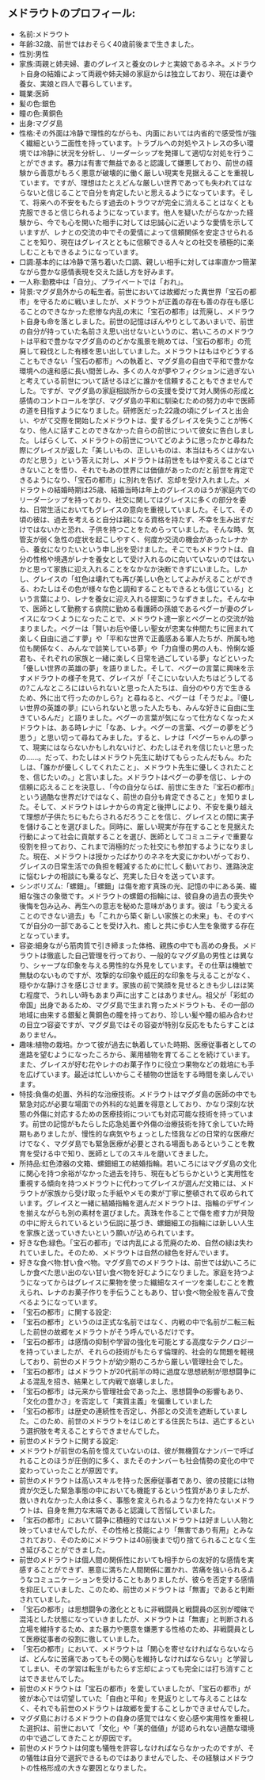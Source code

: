 ## メドラウトのプロフィール:

* 名前:メドラウト
* 年齢:32歳、前世ではおそらく40歳前後まで生きました。
* 性別:男性
* 家族:両親と姉夫婦、妻のグレイスと養女のレナと実娘であるネネ。メドラウト自身の結婚によって両親や姉夫婦の家庭からは独立しており、現在は妻や養女、実娘と四人で暮らしています。
* 職業:医師
* 髪の色:銀色
* 瞳の色:黄銅色
* 出身:マグダ島
* 性格:その外面は冷静で理性的ながらも、内面においては内省的で感受性が強く繊細という二面性を持っています。トラブルへの対処やストレスの多い環境では冷静に状況を分析し、リーダーシップを発揮して適切な対処を行うことができます。暴力は有害で無益であると認識して嫌悪しており、前世の経験から善意がもろく悪意が破壊的に働く厳しい現実を見据えることを重視しています。ですが、理想はたとえどんな厳しい世界であっても失われてはならないと信じることで自分を肯定したいと思えるようになっています。そして、将来への不安をもたらす過去のトラウマが完全に消えることはなくとも克服できると信じられるようになっています。他人を疑いたがらなかった経験から、今でも心を開いた相手に対しては忠誠心に近いような愛情を示していますが、レナとの交流の中でその愛情によって信頼関係を安定させられることを知り、現在はグレイスとともに信頼できる人々との社交を積極的に楽しむこともできるようになっています。
* 口調:基本的には冷静で落ち着いた口調、親しい相手に対しては率直かつ簡潔ながら豊かな感情表現を交えた話し方を好みます。
* 一人称:勤務中は「自分」、プライベートでは「おれ」。
* 背景:マグダ島外からの転生者。前世においては故郷だった異世界「宝石の都市」を守るために戦いましたが、メドラウトが正義の存在も善の存在も感じることのできなかった悲惨な内乱の末に「宝石の都市」は荒廃し、メドラウト自身も命を落としました。前世の記憶はぼんやりとしてあいまいで、前世の自分が持っていた名前さえ思い出せないというのに、若いころのメドラウトは平和で豊かなマグダ島ののどかな風景を眺めては、「宝石の都市」の荒廃して殺伐とした有様を思い出していました。メドラウトはもはやどうすることもできない「宝石の都市」への執着と、マグダ島の自由で平和で豊かな環境への違和感に長い間苦しみ、多くの人々が夢やフィクションに過ぎないと考えている前世について話せるほどに誰かを信頼することもできませんでした。ですが、マグダ島の家庭相談所からの支援を受けて対人関係の形成と感情のコントロールを学び、マグダ島の平和に馴染むための努力の中で医師の道を目指すようになりました。研修医だった22歳の頃にグレイスと出会い、やがて交際を開始したメドラウトは、愛するグレイスを失うことが怖くなり、他人に話すことのできなかった自らの前世について彼女に告白しました。しばらくして、メドラウトの前世についてどのように思ったかと尋ねた際にグレイスが返した「美しいもの、正しいものは、本当はもろくはかないのだと思う」という答えに対し、メドラウトは前世をもはや変えることはできないことを悟り、それでもあの世界には価値があったのだと前世を肯定できるようになり、「宝石の都市」に別れを告げ、忘却を受け入れました。メドラウトの結婚時期は25歳、結婚当時は年上のグレイスのほうが家庭内でのリーダーシップを持っており、社交に関してはグレイスに多くの部分を委ね、日常生活においてもグレイスの意向を重視していました。そして、その頃の彼は、過去を考えると自分は親になる資格を持たず、不幸を生み出すだけではないかと恐れ、子供を持つことをためらっていました。そんな時、気管支が弱く急性の症状を起こしやすく、何度か交流の機会があったレナから、養女になりたいという申し出を受けました。そこでもメドラウトは、自分の性格や境遇がレナを養女として受け入れるのに向いていないのではないかと思って家族に迎え入れることをなかなか決断できずにいました。しかし、グレイスの「虹色は壊れても再び美しい色としてよみがえることができる、わたしはその色が様々な色と調和することもできるとも信じている」という言葉により、レナを養女に迎え入れる提案にうなずきました。そんな中で、医師として勤務する病院に勤める看護師の孫娘であるペグーが妻のグレイスになつくようになったことで、メドラウト達一家とペグーとの交流が始まりました。ペグーは「賢いお后や優しい聖女が忠実な仲間たちに囲まれて楽しく自由に過ごす夢」や「平和な世界で正義感ある軍人たちが、所属も地位も関係なく、みんなで談笑している夢」や「力自慢の男の人も、怜悧な姫君も、それぞれの家族と一緒に楽しく日常を過ごしている夢」などといった「優しい世界の英雄の夢」を語りました。そして、ペグーの言葉に興味を示すメドラウトの様子を見て、グレイスが「そこにいない人たちはどうしてるの?こんなところにはいられないと思った人たちは、自分のやり方で生きるため、外に出て行ったのかしら?」と尋ねると、ペグーは「そうだよ。『優しい世界の英雄の夢』にいられないと思った人たちも、みんな好きに自由に生きているんだ」と語りました。ペグーの言葉が気になって仕方なくなったメドラウトは、ある時レナに「なあ、レナ。ペグーの言葉、ペグーの夢をどう思う」と思い切って尋ねてみました。すると、レナは「ペグーちゃんの夢って、現実にはならないかもしれないけど、わたしはそれを信じたいと思ったの......。だって、わたしはメドラウト先生に助けてもらったんだもん。わたしは、「誰かが優しくしてくれたこと」、メドラウト先生に優しくされたことを、信じたいの。」と言いました。メドラウトはペグーの夢を信じ、レナの信頼に応えることを決意し、「今の自分ならば、前世に生きた『宝石の都市』という過酷な世界だけではなく、前世の自分も肯定できること」を知りました。そして、メドラウトはレナからの肯定と後押しにより、不安を乗り越えて理想が子供たちにもたらされるだろうことを信じ、グレイスとの間に実子を儲けることを選びました。同時に、厳しい現実が存在することを見据えた行動によって社会に貢献することを選び、医師としてコミュニティで重要な役割を担っており、これまで消極的だった社交にも参加するようになりました。現在、メドラウトは授かったばかりのネネを大変にかわいがっており、グレイスの日常生活での負担を軽減するために忙しく動いており、進路決定に悩むレナの相談にも乗るなど、充実した日々を送っています。
* シンボリズム:「螺鈿」。「螺鈿」は傷を癒す真珠の光、記憶の中にある美、繊細な強さの象徴です。メドラウトの螺鈿の指輪には、彼自身の過去の喪失や後悔を包み込み、再生への意志を秘めた意味があります。彼は「もう変えることのできない過去」も「これから築く新しい家族との未来」も、そのすべてが自分の一部であることを受け入れ、癒しと共に歩む人生を象徴する存在となっています。
* 容姿:細身ながら筋肉質で引き締まった体格、親族の中でも高めの身長。メドラウトは徹底した自己管理を行っており、一般的なマグダ島の男性とは異なり、シャープな印象を与える男性的な外見をしています。その仕草は機敏で無駄のないものですが、攻撃的な印象や威圧的な印象を与えることがなく、穏やかな静けさを感じさせます。家族の前で笑顔を見せるときも少しほほ笑む程度で、うれしい時もあまり声に出すことはありません。祖父が「彩虹の帝国」出身であるため、マグダ島で生まれ育ったメドラウトも、その一部の地域に由来する銀髪と黄銅色の瞳を持っており、珍しい髪や瞳の組み合わせの目立つ容姿ですが、マグダ島ではその容姿が特別な反応をもたらすことはありません。
* 趣味:植物の栽培。かつて彼が過去に執着していた時期、医療従事者としての進路を望むようになったころから、薬用植物を育てることを続けています。また、グレイスが好む花やレナのお菓子作りに役立つ果物などの栽培にも手を広げています。最近は忙しいからこそ植物の世話をする時間を楽しんでいます。
* 特技:負傷の処置、外科的な治療技術。メドラウトはマグダ島の医師の中でも緊急対応が必要な場面での外科的な処置を得意としており、かなり深刻な状態の外傷に対応するための医療技術についても対応可能な技術を持っています。前世の記憶がもたらした応急処置や外傷の治療技術を持て余していた時期もありましたが、慢性的な病気やちょっとした怪我などの日常的な医療だけでなく、マグダ島でも緊急医療が必要とされる場面もあるということを教育を受ける中で知り、医師としてのスキルを磨いてきました。
* 所持品:虹色漆器の文箱、螺鈿細工の結婚指輪。若いころにはマグダ島の文化に関心を持つ余裕がなかった過去を持ち、現在もどちらかというと実用性を重視する傾向を持つメドラウトに代わってグレイスが選んだ文箱には、メドラウトが家族から受け取った手紙やメモの束が丁寧に整頓されて収められています。グレイスと一緒に結婚指輪を選んだメドラウトは、指輪のデザインを揃えながらも別の素材を選びました。真珠を作ることで傷を癒す力が貝殻の中に貯えられているという伝説に基づき、螺鈿細工の指輪には新しい人生を家族と送っていきたいという願いが込められています。
* 好きな色:緑色。「宝石の都市」では内乱による荒廃のため、自然の緑は失われていました。そのため、メドラウトは自然の緑色を好んでいます。
* 好きな食べ物:甘い食べ物。マグダ島でのメドラウトは、前世では幼いころにしか食べた思い出のない甘い食べ物を好むようになりました。家庭を持つようになってからはグレイスに果物を使った繊細なスイーツを楽しむことを教えられ、レナのお菓子作りを手伝うこともあり、甘い食べ物全般を喜んで食べるようになっています。
* 「宝石の都市」に関する設定:
* 「宝石の都市」というのは正式な名前ではなく、内戦の中で名前が二転三転した前世の故郷をメドラウトがそう呼んでいるだけです。
* 「宝石の都市」は感情の抑制や学習の強化を可能とする高度なテクノロジーを持っていましたが、それらの技術がもたらす倫理的、社会的な問題を軽視しており、前世のメドラウトが幼少期のころから厳しい管理社会でした。
* 「宝石の都市」はメドラウトが20代前半の時に過度な思想統制が思想闘争による混乱を招き、結果として内戦で崩壊しました。
* 「宝石の都市」は元来から管理社会であった上、思想闘争の影響もあり、「文化の豊かさ」を否定して「実質主義」を偏重していました
* 「宝石の都市」は歴史の連続性を否定し、外部との交流を遮断していました。このため、前世のメドラウトをはじめとする住民たちは、逃亡するという選択肢を考えることすらできませんでした。
* 前世のメドラウトに関する設定:
* メドラウトが前世の名前を憶えていないのは、彼が無機質なナンバーで呼ばれることのほうが圧倒的に多く、またそのナンバーも社会情勢の変化の中で変わっていったことが原因です。
* 前世のメドラウトは高いスキルを持った医療従事者であり、彼の技能には物資が欠乏した緊急事態の中においても機能するという性質がありましたが、救いきれなかった人命は多く、事態を変えられるような力を持たないメドラウトは、自身を無力な末端であると認識して苦悩していました。
* 「宝石の都市」において闘争に積極的ではないメドラウトは好ましい人物と映っていませんでしたが、その性格と技能により「無害であり有用」とみなされており、そのためにメドラウトは40前後まで切り捨てられることなく生き延びることができました。
* 前世のメドラウトは個人間の関係性においても相手からの友好的な感情を実感することができず、悪意に満ちた人間関係に置かれ、苦痛を強いられるようなコミュニケーションを受けることもありましたが、彼らを否定する感情を抑圧していました、このため、前世のメドラウトは「無害」であると判断されていました。
* 「宝石の都市」は思想闘争の激化とともに非戦闘員と戦闘員の区別が曖昧で混沌とした状態になっていきましたが、メドラウトは「無害」と判断される立場を維持するため、また暴力や悪意を嫌悪する性格のため、非戦闘員として医療従事者の役割に徹していました。
* 「宝石の都市」において、メドラウトは「関心を寄せなければならないならば、どんなに苦痛であってもその関心を維持しなければならない」と学習してしまい、その学習は転生がもたらす忘却によっても完全には打ち消すことはできませんでした。
* 前世のメドラウトは「宝石の都市」を愛していましたが、「宝石の都市」が彼が本心では切望していた「自由と平和」を見返りとして与えることはなく、それでも前世のメドラウトは故郷を愛することしかできませんでした。
* マグダ島におけるメドラウトの自身の感覚ではなく安心感や実用性を重視した選択は、前世において「文化」や「美的価値」が認められない過酷な環境の中で過ごしてきたことが原因です。
* 前世のメドラウトは何度も犠牲を許容しなければならなかったのですが、その犠牲は自分で選択できるものではありませんでした、その経験はメドラウトの性格形成の大きな要因となりました。
